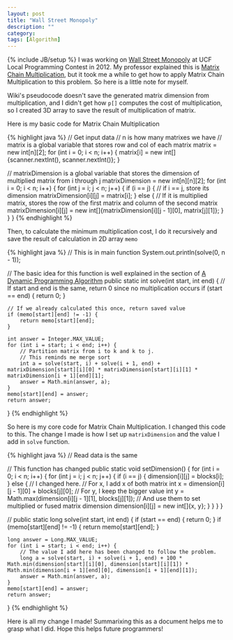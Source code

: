 ```yaml
---
layout: post
title: "Wall Street Monopoly"
description: ""
category: 
tags: [Algorithm]
---
```

{% include JB/setup %}
I was working on [Wall Street Monopoly](https://lpc.ucfprogrammingteam.org/localFiles/local2012PracticeProblems.pdf) at UCF Local Programming Contest in 2012. My professor explained this is [Matrix Chain Multiplication](https://en.wikipedia.org/wiki/Matrix_chain_multiplication), but it took me a while to get how to apply Matrix Chain Multiplication to this problem. So here is a little note for myself.

Wiki's pseudocode doesn't save the generated matrix dimension from multiplication, and I didn't get how `p[]` computes the cost of multiplication, so I created 3D array to save the result of multiplication of matrix.

Here is my basic code for Matrix Chain Multiplication

{% highlight java %}
// Get input data
// n is how many matrixes we have
// matrix is a global variable that stores row and col of each matrix
matrix = new int[n][2];
for (int i = 0; i < n; i++) {
	matrix[i] = new int[]{scanner.nextInt(), scanner.nextInt()};
}

// matrixDimension is a global variable that stores the dimension of multiplied matrix from i through j
matrixDimension = new int[n][n][2];
for (int i = 0; i < n; i++) {
	for (int j = i; j < n; j++) {
		if (i == j) {
			// if i == j, store its dimension
			matrixDimension[i][j] = matrix[i];
		} else {
			// If it is multiplied matrix, stores the row of the first matrix and column of the second matrix
			matrixDimension[i][j] = new int[]{matrixDimension[i][j - 1][0], matrix[j][1]};
		}
	}
}
{% endhighlight %}

Then, to calculate the minimum multiplication cost, I do it recursively and save the result of calculation in 2D array `memo`

{% highlight java %}
// This is in main function
System.out.println(solve(0, n - 1));

// The basic idea for this function is well explained in the section of [A Dynamic Programming Algorithm](https://en.wikipedia.org/wiki/Matrix_chain_multiplication#A_Dynamic_Programming_Algorithm)
public static int solve(int start, int end) {
	// If start and end is the same, return 0 since no multiplication occurs
	if (start == end) {
		return 0;
	}
	
	// If we already calculated this once, return saved value
	if (memo[start][end] != -1) {
		return memo[start][end];
	}
	
	int answer = Integer.MAX_VALUE;
	for (int i = start; i < end; i++) {
		// Partition matrix from i to k and k to j.
		// This reminds me merge sort
		int a = solve(start, i) + solve(i + 1, end) + matrixDimension[start][i][0] * matrixDimension[start][i][1] * matrixDimension[i + 1][end][1];
		answer = Math.min(answer, a);
	}
	memo[start][end] = answer;
	return answer;
}
{% endhighlight %}

So here is my core code for Matrix Chain Multiplication. I changed this code to this. The change I made is how I set up `matrixDimension` and the value I add in `solve` function.

{% highlight java %}
// Read data is the same

// This function has changed
public static void setDimension() {
	for (int i = 0; i < n; i++) {
		for (int j = i; j < n; j++) {
			if (i == j) {
				dimension[i][j] = blocks[i];
			} else {
				// I changed here.
				// For x, I add x of both matrix
				int x = dimension[i][j - 1][0] + blocks[j][0];
				// For y, I keep the bigger value
				int y = Math.max(dimension[i][j - 1][1], blocks[j][1]);
				// And use them to set multiplied or fused matrix dimension
				dimension[i][j] = new int[]{x, y};
			}
		}
	}
}

// 
public static long solve(int start, int end) {
	if (start == end) {
		return 0;
	}
	if (memo[start][end] != -1) {
		return memo[start][end];
	}
	
	long answer = Long.MAX_VALUE;
	for (int i = start; i < end; i++) {
		// The value I add here has been changed to follow the problem.
		long a = solve(start, i) + solve(i + 1, end) + 100 * Math.min(dimension[start][i][0], dimension[start][i][1]) * Math.min(dimension[i + 1][end][0], dimension[i + 1][end][1]);
		answer = Math.min(answer, a);
	}
	memo[start][end] = answer;
	return answer;
}
{% endhighlight %}

Here is all my change I made! Summarixing this as a document helps me to grasp what I did. Hope this helps future programmers!